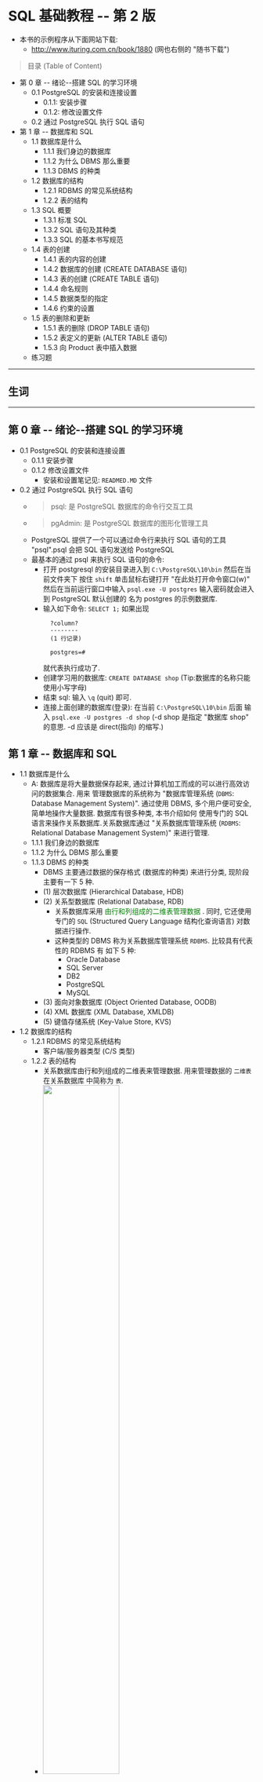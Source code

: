 # SQL 基础教程 -- 第 2 版
- 本书的示例程序从下面网站下载:
    + http://www.ituring.com.cn/book/1880 (网也右侧的 "随书下载")

> 目录 (Table of Content)
- 第 0 章 -- 绪论--搭建 SQL 的学习环境
    + 0.1 PostgreSQL 的安装和连接设置
        - 0.1.1: 安装步骤
        - 0.1.2: 修改设置文件
    - 0.2 通过 PostgreSQL 执行 SQL 语句    
- 第 1 章 -- 数据库和 SQL
    + 1.1 数据库是什么
        + 1.1.1 我们身边的数据库
        + 1.1.2 为什么 DBMS 那么重要
        + 1.1.3 DBMS 的种类
    + 1.2 数据库的结构
        + 1.2.1 RDBMS 的常见系统结构
        + 1.2.2 表的结构
    + 1.3 SQL 概要
        + 1.3.1 标准 SQL
        + 1.3.2 SQL 语句及其种类
        + 1.3.3 SQL 的基本书写规范
    + 1.4 表的创建
        + 1.4.1 表的内容的创建
        + 1.4.2 数据库的创建 (CREATE DATABASE 语句) 
        + 1.4.3 表的创建 (CREATE TABLE 语句)
        + 1.4.4 命名规则
        + 1.4.5 数据类型的指定
        + 1.4.6 约束的设置
    + 1.5 表的删除和更新
        + 1.5.1 表的删除 (DROP TABLE 语句)
        + 1.5.2 表定义的更新 (ALTER TABLE 语句)
        + 1.5.3 向 Product 表中插入数据
    + 练习题  

---

## 生词

---

## 第 0 章 -- 绪论--搭建 SQL 的学习环境
- 0.1 PostgreSQL 的安装和连接设置
    + 0.1.1 安装步骤
    + 0.1.2 修改设置文件 
        + 安装和设置笔记见: `READMED.MD` 文件
- 0.2 通过 PostgreSQL 执行 SQL 语句 
    + > psql: 是 PostgreSQL 数据库的命令行交互工具
    + > pgAdmin: 是 PostgreSQL 数据库的图形化管理工具
    + PostgreSQL 提供了一个可以通过命令行来执行 SQL 语句的工具 "psql".psql 会把 
      SQL 语句发送给 PostgreSQL
    + 最基本的通过 psql 来执行 SQL 语句的命令:
        - 打开 postgresql 的安装目录进入到 `C:\PostgreSQL\10\bin` 然后在当前文件夹下
          按住 `shift` 单击鼠标右键打开 "在此处打开命令窗口(w)" 然后在当前运行窗口中输入
          `psql.exe -U postgres` 输入密码就会进入到 PostgreSQL 默认创建的 名为
          postgres 的示例数据库.
        - 输入如下命令: `SELECT 1;` 如果出现 
          ```
            ?column?
            --------
            (1 行记录)

            postgres=#
          ```
          就代表执行成功了.
        - 创建学习用的数据库: `CREATE DATABASE shop` (Tip:数据库的名称只能使用小写字母)
        - 结束 sql: 输入 `\q` (quit) 即可.
        - 连接上面创建的数据库(登录): 在当前 `C:\PostgreSQL\10\bin` 后面 输入 
          `psql.exe -U postgres -d shop`  (-d shop 是指定 "数据库 shop" 的意思. 
          -d 应该是 direct(指向) 的缩写.)

## 第 1 章 -- 数据库和 SQL
- 1.1 数据库是什么
    + A: 数据库是将大量数据保存起来, 通过计算机加工而成的可以进行高效访问的数据集合. 用来
      管理数据库的系统称为 "数据库管理系统 (`DBMS`: Database Management System)". 
      通过使用 DBMS, 多个用户便可安全, 简单地操作大量数据. 数据库有很多种类, 本书介绍如何
      使用专门的 SQL 语言来操作关系数据库.关系数据库通过 "关系数据库管理系统 (`RDBMS`: 
      Relational Database Management System)" 来进行管理.  
    + 1.1.1 我们身边的数据库
    + 1.1.2 为什么 DBMS 那么重要
    + 1.1.3 DBMS 的种类
        - DBMS 主要通过数据的保存格式 (数据库的种类) 来进行分类, 现阶段主要有一下 5 种.
        - (1) 层次数据库 (Hierarchical Database, HDB) 
        - (2) 关系型数据库 (Relational Database, RDB)
            + 关系数据库采用 <span style="color: green"> 由行和列组成的二维表管理数据
              </span>. 同时, 它还使用专门的 `SQL` (Structured Query Language 
              结构化查询语言) 对数据进行操作.
            + 这种类型的 DBMS 称为关系数据库管理系统 `RDBMS`. 比较具有代表性的 RDBMS 有
              如下 5 种:
                - Oracle Database
                - SQL Server
                - DB2
                - PostgreSQL
                - MySQL  
        - (3) 面向对象数据库 (Object Oriented Database, OODB)
        - (4) XML 数据库 (XML Database, XMLDB)
        - (5) 键值存储系统 (Key-Value Store, KVS)
- 1.2 数据库的结构
    + 1.2.1 RDBMS 的常见系统结构
        - 客户端/服务器类型 (C/S 类型)
    + 1.2.2 表的结构
        - 关系数据库由行和列组成的二维表来管理数据. 用来管理数据的 `二维表` 在关系数据库
          中简称为 `表`. 
        - <img src="../images/1-5.png" style="width: 60%;">  
        - 根据 SQL 语句的内容返回的数据同样必须是二维表的形式. 这也是关系数据库的特征之一.
        - 表的 `列 (column 垂直方向)` 称为 `字段 (filed)`
        - 表的 `行 (row 水平方向)` 称为 `记录 (record)`. 
        - `关系数据库必须一行为单位进行数据读写.`  
- 1.3 SQL 概要
    + 1.3.1 标准 SQL
        - SQL 是用来操作关系数据库的语言. 它原来是为了**提高数据库查询效率**而开发的语言, 
          但是现在不仅可以进行数据查询, 就连数据的**插入**和**删除**等操作也基本上都可以
          通过 SQL 来完成了.
        - 国际标准化组织 (ISO) 为 SQL 制定了相应的标准, 以此为基准的 SQL 称为 `标准SQL`  
    + 1.3.2 SQL 语句及其种类
        - SQL 用 `关键字`, `表名`, `列名` 等组合而成的一条语句 (SQL 语句) 来比描述操作
          的内容. 关键字是指那些含义或使用方法已实现定义好的英语单词, 存在包含 "对标进行
          查询" 或者 "参考这个表" 等各种意义的关键字. 根据对 RDBMS 赋予的指令种类的不同,
          SQL 语句可以分为以下 3 类.
            + (1) `DDL` (Data Definition Language, 数据定义) 用来 "创建" 或 "删除"
              存储数据用的数据库以及数据库中的表等对象. DDL 包含以下几种指令:
                - <span style="color: green">CREATE</span> : 创建数据库和表等对象 
                - <span style="color: green">DROP</span> : 删除数据库和表等对象
                - <span style="color: green">ALTER</span> : 修改数据库和表等对象的结构
            + (2) `DML` (Data Manipulation Language, 数据操纵语言) 用来 "查询" 或
              "变更" 表中的记录. DML 包含以下几种指令.
                - <span style="color: green">SELECT</span> : 查询表中的数据
                - <span style="color: green">INSERT</span> : 向表中插入新数据
                - <span style="color: green">UPDATE</span> : 更新表中的数据
                - <span style="color: green">DELETE</span> : 删除表中的数据
            + (3) `DCL` (Data Control Language, 数据控制语言) 用来确认或者取消对数据
              库中的数据进行的变更. 除此之外, 还可以对 RDBMS 的用户
    + 1.3.3 SQL 的基本书写规范
        - 本书 SQL 书写规范
            - (1) 关键字大写 (Tip: sql 语法上来讲, 关键字不区分大小写)
            - (2) 表名的首字母大写
            - (3) 其余 (列名等) 小写
- 1.4 表的创建
    + 1.4.1 表的内容的创建
    + 1.4.2 数据库的创建 (CREATE DATABASE 语句) 
      
        - `CREATE DATABASE shop;`
    + 1.4.3 表的创建 (CREATE TABLE 语句)
        - ```sql
            # 代码清单 1-2 创建 Product 表的 CREATE TABLE 语句
            CREATE TABLE Product
            (product_id      CHAR(4)      NOT NULL,
            product_name    VARCHAR(100) NOT NULL,
            product_type    VARCHAR(32)  NOT NULL,
            sale_price      INTEGER ,
            purchase_price  INTEGER ,
            regist_date     DATE ,
            PRIMARY KEY (product_id));
          ```
    + 1.4.4 命名规则
    + 1.4.5 数据类型的指定
    + 1.4.6 约束的设置
- 1.5 表的删除和更新
    + 1.5.1 表的删除 (DROP TABLE 语句)
        - 删除 Product 表: `DROP TABLE Product;`
    + 1.5.2 表定义的更新 (ALTER TABLE 语句)
        - 变更表定义的 `ALTER TABLE 语句` 
        - (1) 首先是添加列时使用的语法: 
            + 语法 1-4 添加列的 ALTER TABLE 语句   
                - `ALTER TABLE <表名> ADD COLUMN <列的定义>;`
            + 代码清单 1-4 添加一列可以存储 100 位的可变长字符串的 product_name_pinyin 列
                - **DB2, PostgreSQL, MySQL**
                    + > `ALTER TABLE Product ADD COLUMN product_name_pinyin VARCHAR(100);`
                - **Oracle**  
                    + > `ALTER TABLE Product ADD (product_name_pinyin VARCHAR(100));`
                - **SQL Server**
                    + > `ALTER TABLE Product ADD product_name_pinyin VARCHAR(100);`  
        - (2) 反之, 删除表中某列使用的语法如下所示:
            + 语法 1-5 删除列的 ALTER TABLE 语句
                - `ALTER TABLE <表名> DROP COLUMN <列名>;`  
                - 特定的 SQL : `Oracle` 中不用写 COLUMN...... 详细见 P39 
            + 代码清单 1-5 删除 product_name_pinyin 列
                -  **SQL Server, DB2, PostgreSQL, MySQL**  
                    + `ALTER TABLE Product DROP COLUMN product_name_pinyin;`
                -  **Oracle**
                    + `ALTER TABLE Product DROP (product_name_pinyin);`             
+ 1.5.3 向 Product 表中插入数据
    - 代码清单 1-6 向 Product 表中插入数据的 SQL 语句
        + **SQL Server, PostgreSQL**
            - ```sql
                BEGIN TRANSACTION;
                INSERT INTO Product VALUES ('0001', 'T恤', '衣服', 1000, 500, '2009-09-20');
                INSERT INTO Product VALUES ('0002', '打孔器', '办公用品', 500, 320, '2009-09-11');
                INSERT INTO Product VALUES ('0003', '运动T恤', '衣服', 4000, 2800, NULL);
                INSERT INTO Product VALUES ('0004', '菜刀', '厨房用具', 3000, 2800, '2009-09-20');
                INSERT INTO Product VALUES ('0005', '高压锅', '厨房用具', 6800, 5000, '2009-01-15');
                INSERT INTO Product VALUES ('0006', '叉子', '厨房用具', 500, NULL, '2009-09-20');
                INSERT INTO Product VALUES ('0007', '擦菜板', '厨房用具', 860, 790, '2008-04-28');
                INSERT INTO Product VALUES ('0008', '圆珠笔', '办公用品', 100, NULL, '2009-11-11'); 
                COMMIT;
              ```
    + 专栏: 变更表名
        - 代码清单 1-A 变更表名
            +           
- 练习题    